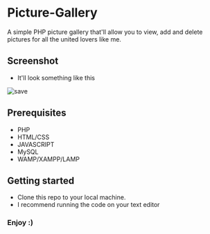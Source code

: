 # Picture-Gallery
A simple PHP picture gallery that'll allow you to view, add and delete pictures for all the united lovers like me.
## Screenshot
- It'll look something like this

![save](https://user-images.githubusercontent.com/98480075/151654252-27af275d-9af1-4c48-af46-85c436dd3df0.JPG)
## Prerequisites
- PHP
- HTML/CSS
- JAVASCRIPT
- MySQL
- WAMP/XAMPP/LAMP
## Getting started
- Clone this repo to your local machine.
- I recommend running the code on your text editor
### Enjoy :)
